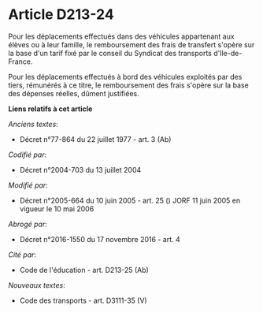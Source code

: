 # Article D213-24

Pour les déplacements effectués dans des véhicules appartenant aux élèves ou à leur famille, le remboursement des frais de
transfert s'opère sur la base d'un tarif fixé par le conseil du Syndicat des transports d'Ile-de-France.

Pour les déplacements effectués à bord des véhicules exploités par des tiers, rémunérés à ce titre, le remboursement des
frais s'opère sur la base des dépenses réelles, dûment justifiées.

**Liens relatifs à cet article**

_Anciens textes_:

  - Décret n°77-864 du 22 juillet 1977 - art. 3 (Ab)

_Codifié par_:

  - Décret n°2004-703 du 13 juillet 2004

_Modifié par_:

  - Décret n°2005-664 du 10 juin 2005 - art. 25 () JORF 11 juin 2005 en vigueur  le 10 mai 2006

_Abrogé par_:

  - Décret n°2016-1550 du 17 novembre 2016 - art. 4

_Cité par_:

  - Code de l'éducation - art. D213-25 (Ab)

_Nouveaux textes_:

  - Code des transports - art. D3111-35 (V)
